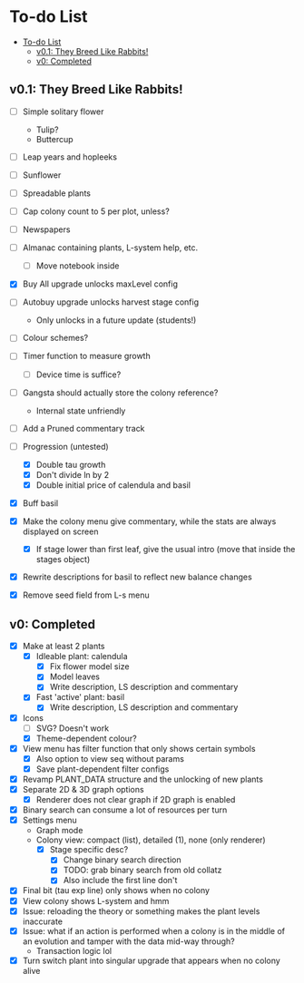 # To-do List

- [To-do List](#to-do-list)
  - [v0.1: They Breed Like Rabbits!](#v01-they-breed-like-rabbits)
  - [v0: Completed](#v0-completed)

## v0.1: They Breed Like Rabbits!

- [ ] Simple solitary flower
  - Tulip?
  - Buttercup
- [ ] Leap years and hopleeks
- [ ] Sunflower
- [ ] Spreadable plants
- [ ] Cap colony count to 5 per plot, unless?

- [ ] Newspapers

- [ ] Almanac containing plants, L-system help, etc.
  - [ ] Move notebook inside
- [x] Buy All upgrade unlocks maxLevel config
- [ ] Autobuy upgrade unlocks harvest stage config
  - Only unlocks in a future update (students!)

- [ ] Colour schemes?
- [ ] Timer function to measure growth
  - [ ] Device time is suffice?

- [ ] Gangsta should actually store the colony reference?
  - Internal state unfriendly

- [ ] Add a Pruned commentary track

- [ ] Progression (untested)
  - [x] Double tau growth
  - [x] Don't divide ln by 2
  - [x] Double initial price of calendula and basil

- [x] Buff basil
- [x] Make the colony menu give commentary, while the stats are always displayed on screen
  - [x] If stage lower than first leaf, give the usual intro (move that inside the stages object)
- [x] Rewrite descriptions for basil to reflect new balance changes
- [x] Remove seed field from L-s menu

## v0: Completed

- [x] Make at least 2 plants
  - [x] Idleable plant: calendula
    - [x] Fix flower model size
    - [x] Model leaves
    - [x] Write description, LS description and commentary
  - [x] Fast 'active' plant: basil
    - [x] Write description, LS description and commentary
- [x] Icons
  - [ ] SVG? Doesn't work
  - [x] Theme-dependent colour?
- [x] View menu has filter function that only shows certain symbols
  - [x] Also option to view seq without params
  - [x] Save plant-dependent filter configs
- [x] Revamp PLANT_DATA structure and the unlocking of new plants
- [x] Separate 2D & 3D graph options
  - [x] Renderer does not clear graph if 2D graph is enabled
- [x] Binary search can consume a lot of resources per turn
- [x] Settings menu
  - Graph mode
  - Colony view: compact (list), detailed (1), none (only renderer)
    - [x] Stage specific desc?
      - [x] Change binary search direction
      - [x] TODO: grab binary search from old collatz
      - [x] Also include the first line don't 
- [x] Final bit (tau exp line) only shows when no colony
- [x] View colony shows L-system and hmm
- [x] Issue: reloading the theory or something makes the plant levels inaccurate
- [x] Issue: what if an action is performed when a colony is in the middle of an
evolution and tamper with the data mid-way through?
  - Transaction logic lol
- [x] Turn switch plant into singular upgrade that appears when no colony alive
